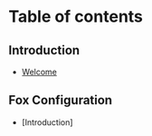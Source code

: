 # Table of contents

## Introduction

* [Welcome](README.md)

## Fox Configuration

* [Introduction]
